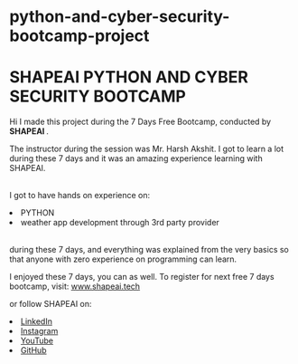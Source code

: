 # python-and-cyber-security-bootcamp-project
# SHAPEAI PYTHON AND CYBER SECURITY BOOTCAMP

Hi I made this project during the 7 Days Free Bootcamp, conducted by <b> SHAPEAI </b>.

The instructor during the session was Mr. Harsh Akshit. I got to learn a lot during these 7 days and it was an amazing experience learning with SHAPEAI.

<br>I got to have hands on experience on:

<li>PYTHON

<li>weather app development through 3rd party provider

<br>during these 7 days, and everything was explained from the very basics so that anyone with zero experience on programming can learn.

I enjoyed these 7 days, you can as well. To register for next free 7 days bootcamp, visit: www.shapeai.tech

or follow SHAPEAI on:

  <li><a href="https://in.linkedin.com/company/shapeai">LinkedIn</a>   

  <li><a href="https://www.instagram.com/shape.ai/?hl=en">Instagram</a>  

  <li><a href="https://www.youtube.com/channel/UCTUvDLTW9meuDXWcbmISPdA">YouTube</a> 

  <li><a href="https://github.com/shapeai">GitHub</a>
